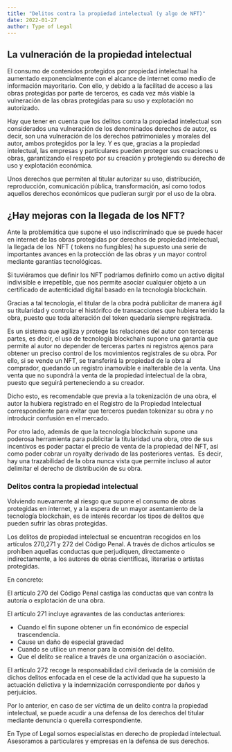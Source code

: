 ```yaml
---
title: "Delitos contra la propiedad intelectual (y algo de NFT)"
date: 2022-01-27
author: Type of Legal
---
```


**La vulneración de la propiedad intelectual**
----------------------------------------------

El consumo de contenidos protegidos por propiedad intelectual ha aumentado exponencialmente con el alcance de internet como medio de información mayoritario. Con ello, y debido a la facilitad de acceso a las obras protegidas por parte de terceros, es cada vez más viable la vulneración de las obras protegidas para su uso y explotación no autorizado.

Hay que tener en cuenta que los delitos contra la propiedad intelectual son considerados una vulneración de los denominados derechos de autor, es decir, son una vulneración de los derechos patrimoniales y morales del autor, ambos protegidos por la ley. Y es que, gracias a la propiedad intelectual, las empresas y particulares pueden proteger sus creaciones u obras, garantizando el respeto por su creación y protegiendo su derecho de uso y explotación económica.  

Unos derechos que permiten al titular autorizar su uso, distribución, reproducción, comunicación pública, transformación, así como todos aquellos derechos económicos que pudieran surgir por el uso de la obra.

**¿Hay mejoras con la llegada de los NFT?**
-------------------------------------------

Ante la problemática que supone el uso indiscriminado que se puede hacer en internet de las obras protegidas por derechos de propiedad intelectual, la llegada de los  NFT ( tokens no fungibles) ha supuesto una serie de importantes avances en la protección de las obras y un mayor control mediante garantías tecnológicas.  

Si tuviéramos que definir los NFT podríamos definirlo como un activo digital indivisible e irrepetible, que nos permite asociar cualquier objeto a un certificado de autenticidad digital basado en la tecnología blockchain.

Gracias a tal tecnología, el titular de la obra podrá publicitar de manera ágil su titularidad y controlar el histórifco de transacciones que hubiera tenido la obra, puesto que toda alteración del token quedaría siempre registrada.

Es un sistema que agiliza y protege las relaciones del autor con terceras partes, es decir, el uso de tecnología blockchain supone una garantía que permite al autor no depender de terceras partes ni registros ajenos para obtener un preciso control de los movimientos registrales de su obra. Por ello, si se vende un NFT, se transferirá la propiedad de la obra al comprador, quedando un registro inamovible e inalterable de la venta. Una venta que no supondrá la venta de la propiedad intelectual de la obra, puesto que seguirá perteneciendo a su creador.  

Dicho esto, es recomendable que previa a la tokenización de una obra, el autor la hubiera registrado en el Registro de la Propiedad Intelectual correspondiente para evitar que terceros puedan tokenizar su obra y no introducir confusión en el mercado.

Por otro lado, además de que la tecnología blockchain supone una poderosa herramienta para publicitar la titularidad una obra, otro de sus incentivos es poder pactar el precio de venta de la propiedad del NFT, así como poder cobrar un royalty derivado de las posteriores ventas.  Es decir, hay una trazabilidad de la obra nunca vista que permite incluso al autor delimitar el derecho de distribución de su obra.

### **Delitos contra la propiedad intelectual**

Volviendo nuevamente al riesgo que supone el consumo de obras protegidas en internet, y a la espera de un mayor asentamiento de la tecnología blockchain, es de interés recordar los tipos de delitos que pueden sufrir las obras protegidas.

Los delitos de propiedad intelectual se encuentran recogidos en los artículos 270,271 y 272 del Código Penal. A través de dichos artículos se prohíben aquellas conductas que perjudiquen, directamente o indirectamente, a los autores de obras científicas, literarias o artistas protegidas.

En concreto:

El artículo 270 del Código Penal castiga las conductas que van contra la autoría o explotación de una obra.

El artículo 271 incluye agravantes de las conductas anteriores:

*   Cuando el fin supone obtener un fin económico de especial trascendencia.
*   Cause un daño de especial gravedad
*   Cuando se utilice un menor para la comisión del delito.
*   Que el delito se realice a través de una organización o asociación.

El artículo 272 recoge la responsabilidad civil derivada de la comisión de dichos delitos enfocada en el cese de la actividad que ha supuesto la actuación delictiva y la indemnización correspondiente por daños y perjuicios.

Por lo anterior, en caso de ser víctima de un delito contra la propiedad intelectual, se puede acudir a una defensa de los derechos del titular mediante denuncia o querella correspondiente.

En Type of Legal somos especialistas en derecho de propiedad intelectual. Asesoramos a particulares y empresas en la defensa de sus derechos.
